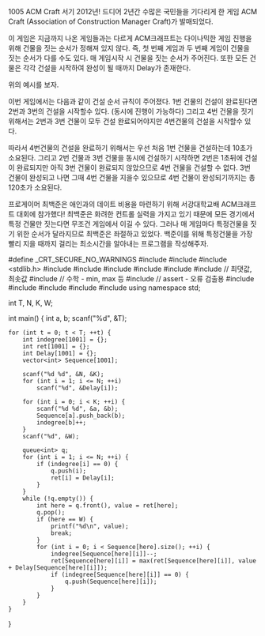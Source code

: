 1005 ACM Craft
서기 2012년! 드디어 2년간 수많은 국민들을 기다리게 한 게임 ACM Craft (Association of Construction Manager Craft)가 발매되었다.

이 게임은 지금까지 나온 게임들과는 다르게 ACM크래프트는 다이나믹한 게임 진행을 위해 건물을 짓는 순서가 정해져 있지 않다. 
즉, 첫 번째 게임과 두 번째 게임이 건물을 짓는 순서가 다를 수도 있다. 매 게임시작 시 건물을 짓는 순서가 주어진다. 
또한 모든 건물은 각각 건설을 시작하여 완성이 될 때까지 Delay가 존재한다.

위의 예시를 보자.

이번 게임에서는 다음과 같이 건설 순서 규칙이 주어졌다. 1번 건물의 건설이 완료된다면 2번과 3번의 건설을 시작할수 있다. 
(동시에 진행이 가능하다) 그리고 4번 건물을 짓기 위해서는 2번과 3번 건물이 모두 건설 완료되어야지만 4번건물의 건설을 시작할수 있다.

따라서 4번건물의 건설을 완료하기 위해서는 우선 처음 1번 건물을 건설하는데 10초가 소요된다. 
그리고 2번 건물과 3번 건물을 동시에 건설하기 시작하면 2번은 1초뒤에 건설이 완료되지만 아직 3번 건물이 완료되지 않았으므로 4번 건물을 건설할 수 없다. 
3번 건물이 완성되고 나면 그때 4번 건물을 지을수 있으므로 4번 건물이 완성되기까지는 총 120초가 소요된다.

프로게이머 최백준은 애인과의 데이트 비용을 마련하기 위해 서강대학교배 ACM크래프트 대회에 참가했다! 
최백준은 화려한 컨트롤 실력을 가지고 있기 때문에 모든 경기에서 특정 건물만 짓는다면 무조건 게임에서 이길 수 있다. 
그러나 매 게임마다 특정건물을 짓기 위한 순서가 달라지므로 최백준은 좌절하고 있었다. 
백준이를 위해 특정건물을 가장 빨리 지을 때까지 걸리는 최소시간을 알아내는 프로그램을 작성해주자.



#define _CRT_SECURE_NO_WARNINGS
#include <numeric>
#include <cstdio>
#include <stdlib.h>
#include <iostream>
#include <cstring>
#include <string>
#include <algorithm>
#include <vector>
#include <climits>   // 최댓값, 최솟값
#include <cmath>   // 수학 - min, max 등
#include <cassert>   // assert - 오류 검출용
#include <queue>
#include <stack>
#include <deque>
#include <map>
#include <set>
using namespace std;

int T, N, K, W;

int main() {
	int a, b;
	scanf("%d", &T);

	for (int t = 0; t < T; ++t) {
		int indegree[1001] = {};
		int ret[1001] = {};
		int Delay[1001] = {};
		vector<int> Sequence[1001];

		scanf("%d %d", &N, &K);
		for (int i = 1; i <= N; ++i)
			scanf("%d", &Delay[i]);
		
		for (int i = 0; i < K; ++i) {
			scanf("%d %d", &a, &b);
			Sequence[a].push_back(b);
			indegree[b]++;
		}
		scanf("%d", &W);

		queue<int> q;
		for (int i = 1; i <= N; ++i) {
			if (indegree[i] == 0) {
				q.push(i);
				ret[i] = Delay[i];
			}
		}
		while (!q.empty()) {
			int here = q.front(), value = ret[here];
			q.pop();
			if (here == W) {
				printf("%d\n", value);
				break;
			}
			for (int i = 0; i < Sequence[here].size(); ++i) {
				indegree[Sequence[here][i]]--;
				ret[Sequence[here][i]] = max(ret[Sequence[here][i]], value + Delay[Sequence[here][i]]);
				if (indegree[Sequence[here][i]] == 0) {
					q.push(Sequence[here][i]);
				}
			}
		}
	}
}
